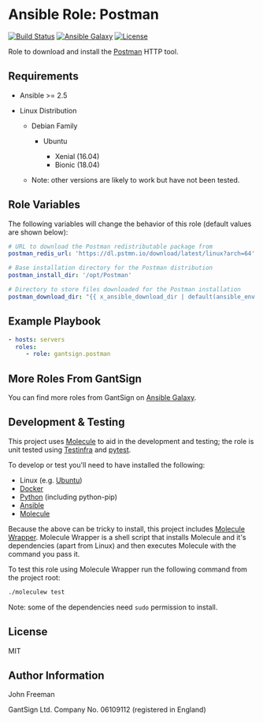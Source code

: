 Ansible Role: Postman
=====================

[![Build Status](https://travis-ci.org/gantsign/ansible-role-postman.svg?branch=master)](https://travis-ci.org/gantsign/ansible-role-postman)
[![Ansible Galaxy](https://img.shields.io/badge/ansible--galaxy-gantsign.postman-blue.svg)](https://galaxy.ansible.com/gantsign/postman)
[![License](https://img.shields.io/badge/license-MIT-blue.svg)](https://raw.githubusercontent.com/gantsign/ansible-role-postman/master/LICENSE)

Role to download and install the [Postman](https://www.getpostman.com) HTTP
tool.

Requirements
------------

* Ansible >= 2.5

* Linux Distribution

    * Debian Family

        * Ubuntu

            * Xenial (16.04)
            * Bionic (18.04)

    * Note: other versions are likely to work but have not been tested.

Role Variables
--------------

The following variables will change the behavior of this role (default values
are shown below):

```yaml
# URL to download the Postman redistributable package from
postman_redis_url: 'https://dl.pstmn.io/download/latest/linux?arch=64'

# Base installation directory for the Postman distribution
postman_install_dir: '/opt/Postman'

# Directory to store files downloaded for the Postman installation
postman_download_dir: "{{ x_ansible_download_dir | default(ansible_env.HOME + '/.ansible/tmp/downloads') }}"
```

Example Playbook
----------------

```yaml
- hosts: servers
  roles:
     - role: gantsign.postman
```

More Roles From GantSign
------------------------

You can find more roles from GantSign on
[Ansible Galaxy](https://galaxy.ansible.com/gantsign).

Development & Testing
---------------------

This project uses [Molecule](http://molecule.readthedocs.io/) to aid in the
development and testing; the role is unit tested using
[Testinfra](http://testinfra.readthedocs.io/) and
[pytest](http://docs.pytest.org/).

To develop or test you'll need to have installed the following:

* Linux (e.g. [Ubuntu](http://www.ubuntu.com/))
* [Docker](https://www.docker.com/)
* [Python](https://www.python.org/) (including python-pip)
* [Ansible](https://www.ansible.com/)
* [Molecule](http://molecule.readthedocs.io/)

Because the above can be tricky to install, this project includes
[Molecule Wrapper](https://github.com/gantsign/molecule-wrapper). Molecule
Wrapper is a shell script that installs Molecule and it's dependencies (apart
from Linux) and then executes Molecule with the command you pass it.

To test this role using Molecule Wrapper run the following command from the
project root:

```bash
./moleculew test
```

Note: some of the dependencies need `sudo` permission to install.

License
-------

MIT

Author Information
------------------

John Freeman

GantSign Ltd.
Company No. 06109112 (registered in England)
